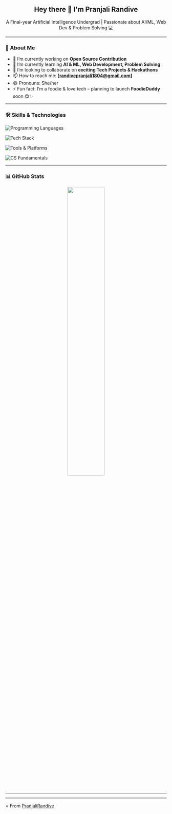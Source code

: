 <!--
## Hey there 👋 I am Pranjali Randive
A Final-year Artificial Intelligence Undergrad


**PranjaliRandive/PranjaliRandive** is a ✨ _special_ ✨ repository because its `README.md` (this file) appears on your GitHub profile.

Here are some ideas to get you started:

- 🔭 I’m currently working on Open Source Contribution.
- 🌱 I’m currently learning AI & ML, Web Development, Problem solving.
- 👯 I’m looking to collaborate on ...
- 🤔 I’m looking for help with ...
- 💬 Ask me about ...
- 📫 How to reach me: ...
- 😄 Pronouns: She/her
- ⚡ Fun fact: ...
-->
<h2 align="center">Hey there 👋 I'm Pranjali Randive</h2>
<p align="center">
A Final-year Artificial Intelligence Undergrad | Passionate about AI/ML, Web Dev & Problem Solving 💻  
</p>

---

### 🌱 About Me

- 🔭 I’m currently working on **Open Source Contribution**
- 🌱 I’m currently learning **AI & ML, Web Development, Problem Solving**
- 👯 I’m looking to collaborate on **exciting Tech Projects & Hackathons**
- 📫 How to reach me: **[randivepranjali1804@gmail.com]**
- 😄 Pronouns: She/her
- ⚡ Fun fact: I’m a foodie & love tech – planning to launch **FoodieDuddy** soon 😋✨

---

### 🛠️ Skills & Technologies 

<p align="left">
  <img src="https://skillicons.dev/icons?i=python,js,html,css,sql" alt="Programming Languages" />
</p>

<p align="left">
  <img src="https://skillicons.dev/icons?i=react,nodejs,express,mongodb" alt="Tech Stack" />
</p>

<p align="left">
  <img src="https://skillicons.dev/icons?i=git,github,vscode,vercel" alt="Tools & Platforms" />
</p>

<p align="left">
  <img src="https://skillicons.dev/icons?i=dsa,oop,os,networking" alt="CS Fundamentals" />
</p>





---

### 📊 GitHub Stats

<p align="center">
  <img src="https://github-readme-stats.vercel.app/api?username=PranjaliRandive&show_icons=true&theme=tokyonight" width="48%" />
</p>

---
<!--
### 🔗 Let's Connect

[![LinkedIn](https://img.shields.io/badge/LinkedIn-blue?style=for-the-badge&logo=linkedin&logoColor=white)](https://linkedin.com/in/your-link)
[![Instagram](https://img.shields.io/badge/Instagram-E4405F?style=for-the-badge&logo=instagram&logoColor=white)](https://instagram.com/your-handle)
[![Portfolio](https://img.shields.io/badge/Portfolio-121212?style=for-the-badge&logo=vercel&logoColor=white)](https://your-portfolio.com)
-->
---

⭐️ From [PranjaliRandive](https://github.com/PranjaliRandive)

